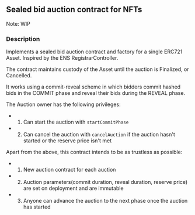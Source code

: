 ## Sealed bid auction contract for NFTs

Note: WIP

### Description

Implements a sealed bid auction contract and factory for a single ERC721 Asset. Inspired by the ENS RegistrarController.

The contract maintains custody of the Asset until the auction is Finalized, or Cancelled.
 
It works using a commit-reveal scheme in which bidders commit hashed bids in the COMMIT phase and reveal their bids during the REVEAL phase. 

The Auction owner has the following privileges:
* 1) Can start the auction with `startCommitPhase`
* 2) Can cancel the auction with `cancelAuction` if the auction hasn't started or the reserve price isn't met

Apart from the above, this contract intends to be as trustless as possible:
* 1) New auction contract for each auction
* 2) Auction parameters(commit duration, reveal duration, reserve price) are set on deployment and are immutable
* 3) Anyone can advance the auction to the next phase once the auction has started

